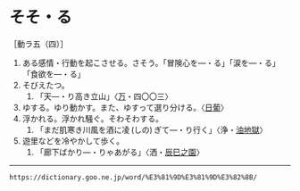 # そそ・る

［動ラ五（四）］
1. ある感情・行動を起こさせる。さそう。「冒険心を―・る」「涙を―・る」「食欲を―・る」
2. そびえたつ。    
    1.  「天―・り高き立山」〈[万](https://dictionary.goo.ne.jp/word/%E4%B8%87%E8%91%89%E9%9B%86_%28%E3%81%BE%E3%82%93%E3%82%88%E3%81%86%E3%81%97%E3%82%85%E3%81%86%29/#jn-210648)・四〇〇三〉
3. ゆする。ゆり動かす。また、ゆすって選り分ける。〈[日葡](https://dictionary.goo.ne.jp/word/%E6%97%A5%E8%91%A1%E8%BE%9E%E6%9B%B8/#jn-167551)〉
4. 浮かれる。浮かれ騒ぐ。そわそわする。    
    1.  「まだ肌寒き川風を酒に凌 (しの) ぎて―・り行く」〈浄・[油地獄](https://dictionary.goo.ne.jp/word/%E5%A5%B3%E6%AE%BA%E6%B2%B9%E5%9C%B0%E7%8D%84/#jn-34628)〉
5. 遊里などを冷やかして歩く。    
    1.  「廊下ばかり―・りゃあがる」〈洒・[辰巳之園](https://dictionary.goo.ne.jp/word/%E8%BE%B0%E5%B7%B3%E4%B9%8B%E5%9C%92/#jn-137480)〉

---
`https://dictionary.goo.ne.jp/word/%E3%81%9D%E3%81%9D%E3%82%8B/`